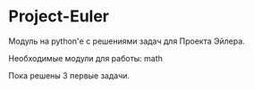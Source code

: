# Project-Euler
Модуль на python'е с решениями задач для Проекта Эйлера.

Необходимые модули для работы:
math

Пока решены 3 первые задачи.
